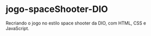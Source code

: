 # jogo-spaceShooter-DIO
Recriando o jogo no estilo space shooter da DIO, com HTML, CSS e JavaScript.
